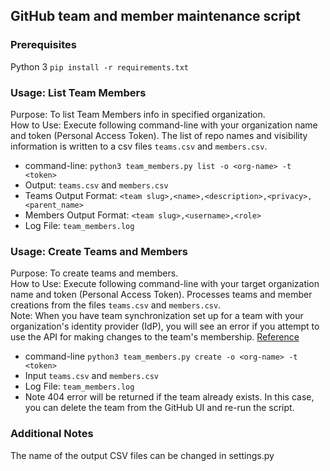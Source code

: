 ## GitHub team and member maintenance script

### Prerequisites
Python 3
`pip install -r requirements.txt`

### Usage: List Team Members
Purpose: To list Team Members info in specified organization.<br/>
How to Use: Execute following command-line with your organization name and token (Personal Access Token). The list of repo names and visibility information is written to a csv files `teams.csv` and `members.csv`.

- command-line: 
`python3 team_members.py list -o <org-name> -t <token>`
- Output: 
`teams.csv` and `members.csv`
- Teams Output Format: `<team slug>,<name>,<description>,<privacy>,<parent_name>`
- Members Output Format: `<team slug>,<username>,<role>`
- Log File: 
`team_members.log`


### Usage: Create Teams and Members
Purpose: To create teams and members.<br/>
How to Use: Execute following command-line with your target organization name and token (Personal Access Token). Processes teams and member creations from the files `teams.csv` and `members.csv`.<br/>
Note: When you have team synchronization set up for a team with your organization's identity provider (IdP), you will see an error if you attempt to use the API for making changes to the team's membership. [Reference](https://docs.github.com/en/rest/teams/members?apiVersion=2022-11-28#add-or-update-team-membership-for-a-user)

- command-line
`python3 team_members.py create -o <org-name> -t <token>`
- Input
`teams.csv` and `members.csv`
- Log File: 
`team_members.log`
- Note
404 error will be returned if the team already exists. In this case, you can delete the team from the GitHub UI and re-run the script.

### Additional Notes
The name of the output CSV files can be changed in settings.py
